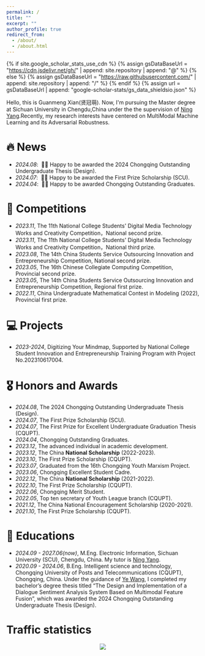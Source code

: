```yaml
---
permalink: /
title: ""
excerpt: ""
author_profile: true
redirect_from: 
  - /about/
  - /about.html
---
```


{% if site.google_scholar_stats_use_cdn %}
{% assign gsDataBaseUrl = "https://cdn.jsdelivr.net/gh/" | append: site.repository | append: "@" %}
{% else %}
{% assign gsDataBaseUrl = "https://raw.githubusercontent.com/" | append: site.repository | append: "/" %}
{% endif %}
{% assign url = gsDataBaseUrl | append: "google-scholar-stats/gs_data_shieldsio.json" %}

<span class='anchor' id='about-me'></span>

Hello, this is Guanmeng Xian(贤冠萌). Now, I'm pursuing the Master degree at Sichuan University in Chengdu,China under the the supervision of [Ning Yang](https://yneversky.github.io/).Recently, my research interests have centered on MultiModal Machine Learning and its Adversarial Robustness.

# 🔥 News
- *2024.08*: &nbsp;🎉🎉 Happy to be awarded the 2024 Chongqing Outstanding Undergraduate Thesis (Design).
- *2024.07*: &nbsp;🎉🎉 Happy to be awarded the First Prize Scholarship (SCU).
- *2024.04*: &nbsp;🎉🎉 Happy to be awarded Chongqing Outstanding Graduates. 

 
# 📝 Competitions 
- *2023.11*, The 11th National College Students' Digital Media Technology Works and Creativity Competition，National second prize.
- *2023.11*, The 11th National College Students' Digital Media Technology Works and Creativity Competition，National third prize.
- *2023.08*, The 14th China Students Service Outsourcing Innovation and Entrepreneurship Competition, National second prize.
- *2023.05*, The 16th Chinese Collegiate Computing Competition, Provincial second prize.
- *2023.05*, The 14th China Students Service Outsourcing Innovation and Entrepreneurship Competition, Regional first prize.
- *2022.11*, China Undergraduate Mathematical Contest in Modeling (2022), Provincial first prize.

# 💻 Projects
- *2023-2024*, Digitizing Your Mindmap, Supported by National College Student Innovation and Entrepreneurship Training Program with Project No.202310617004.

# 🎖 Honors and Awards
- *2024.08*, The 2024 Chongqing Outstanding Undergraduate Thesis (Design).
- *2024.07*, The First Prize Scholarship (SCU).
- *2024.07*, The First Prize for Excellent Undergraduate Graduation Thesis (CQUPT).
- *2024.04*, Chongqing Outstanding Graduates.
- *2023.12*, The advanced individual in academic development.
- *2023.12*, The China **National Scholarship** (2022-2023).
- *2023.10*, The First Prize Scholarship (CQUPT).
- *2023.07*, Graduated from the 16th Chongqing Youth Marxism Project.
- *2023.06*, Chongqing Excellent Student Cadre.
- *2022.12*, The China **National Scholarship** (2021-2022).
- *2022.10*, The First Prize Scholarship (CQUPT).
- *2022.06*, Chongqing Merit Student.
- *2022.05*, Top ten secretary of Youth League branch (CQUPT).
- *2021.12*, The China National Encouragement Scholarship (2020-2021).
- *2021.10*, The First Prize Scholarship (CQUPT).



# 📖 Educations
- *2024.09 - 2027.06(now)*, M.Eng. Electronic Information, Sichuan University (SCU), Chengdu, China. My tutor is [Ning Yang](https://yneversky.github.io/).
- *2020.09 - 2024.06*, B.Eng. Intelligent science and technology, Chongqing University of Posts and Telecommunications (CQUPT), Chongqing, China.  Under the guidance of [Ye Wang](https://wangye0523.github.io/), I completed my bachelor’s degree thesis titled “The Design and Implementation of a Dialogue Sentiment Analysis System Based on Multimodal Feature Fusion”, which was awarded the 2024 Chongqing Outstanding Undergraduate Thesis (Design).


<!--

# 💬 Invited Talks
- *2021.06*, Lorem ipsum dolor sit amet, consectetur adipiscing elit. Vivamus ornare aliquet ipsum, ac tempus justo dapibus sit amet. 
- *2021.03*, Lorem ipsum dolor sit amet, consectetur adipiscing elit. Vivamus ornare aliquet ipsum, ac tempus justo dapibus sit amet.  \| [\[video\]](https://github.com/)

# 💻 Internships
- *2019.05 - 2020.02*, [Lorem](https://github.com/), China.
-->

# Traffic statistics
<div align=center><a href='https://clustrmaps.com/site/1bxpc'  title='Visit tracker'><img src='//clustrmaps.com/map_v2.png?cl=96bfd7&w=a&t=n&d=RkKj3tHK4P8QoPYq7dew8DX87K1aZDrq3LlaQ2bm80Y&co=ffffff&ct=ffffff'/></a>
<!--注释掉了
<script type="text/javascript" src="//rf.revolvermaps.com/0/0/8.js?i=5rlpmlmwfoq&amp;m=0&amp;c=ff0000&amp;cr1=ffffff&amp;f=arial&amp;l=0&amp;s=256" async="async"></script>
-->
